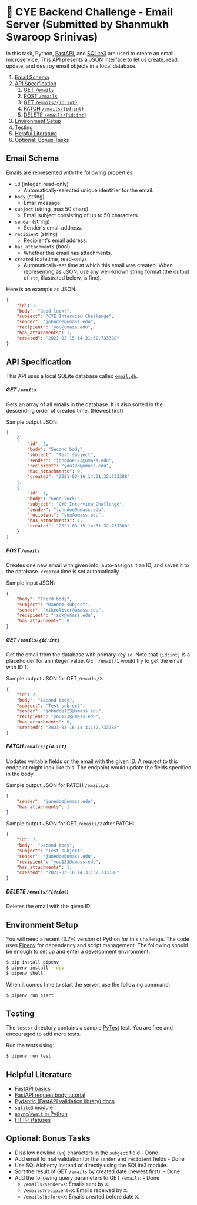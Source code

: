 # 📧 CYE Backend Challenge - Email Server (Submitted by Shanmukh Swaroop Srinivas)

In this task, Python, [FastAPI], and [SQLite3] are used to create an email
microservice. This API presents a JSON interface to let us create, read,
update, and destroy email objects in a local database.

<!-- MarkdownTOC autolink="true" style="ordered" -->

1. [Email Schema](#email-schema)
1. [API Specification](#api-specification)
    1. [GET `/emails`](#get-emails)
    1. [POST `/emails`](#post-emails)
    1. [GET `/emails/{id:int}`](#get-emailsidint)
    1. [PATCH `/emails/{id:int}`](#patch-emailsidint)
    1. [DELETE `/emails/{id:int}`](#delete-emailsidint)
1. [Environment Setup](#environment-setup)
1. [Testing](#testing)
1. [Helpful Literature](#helpful-literature)
1. [Optional: Bonus Tasks](#optional-bonus-tasks)

<!-- /MarkdownTOC -->

## Email Schema

Emails are represented with the following properties:

- `id` (integer, read-only)
    - Automatically-selected unique identifier for the email.
- `body` (string)
    - Email message.
- `subject` (string, max 50 chars)
    - Email subject consisting of up to 50 characters.
- `sender` (string)
    - Sender's email address.
- `recipient` (string)
    - Recipient's email address.
- `has_attachments` (bool)
    - Whether this email has attachments.
- `created` (datetime, read-only)
    - Automatically-set time at which this email was created. When
      representing as JSON, use any well-known string format (the output of
      `str`, illustrated below, is fine).

Here is an example as JSON.

```json
{
    "id": 1,
    "body": "Good luck!",
    "subject": "CYE Interview Challenge",
    "sender": "johndoe@umass.edu",
    "recipient": "you@umass.edu",
    "has_attachments": 1,
    "created": "2021-03-15 14:31:32.733388"
}
```

## API Specification

This API uses a local SQLite database called [`email.db`](./email.db).

##### GET `/emails`

Gets an array of all emails in the database. It is also sorted in the descending order of created time. (Newest first)

Sample output JSON:

```json
[
    {
        "id": 2,
        "body": "Second body",
        "subject": "Test subject",
        "sender": "johndoe123@umass.edu",
        "recipient": "you123@umass.edu",
        "has_attachments": 0,
        "created": "2021-03-16 14:31:32.733388"
    },
    {
        "id": 1,
        "body": "Good luck!",
        "subject": "CYE Interview Challenge",
        "sender": "johndoe@umass.edu",
        "recipient": "you@umass.edu",
        "has_attachments": 1,
        "created": "2021-03-15 14:31:32.733388"
    }
]
```

##### POST `/emails`

Creates one new email with given info, auto-assigns it an ID, and saves it to the
database. `created` time is set automatically.

Sample input JSON:

```json
{
    "body": "Third body",
    "subject": "Random subject",
    "sender": "mikeoliver@umass.edu",
    "recipient": "jack@umass.edu",
    "has_attachments": 0
}
```

##### GET `/emails/{id:int}`

Get the email from the database with primary key `id`. Note that `{id:int}` is
a placeholder for an integer value. GET `/email/1` would try to get the email
with ID 1.

Sample output JSON for GET `/emails/2`:

```json
{
    "id": 2,
    "body": "Second body",
    "subject": "Test subject",
    "sender": "johndoe123@umass.edu",
    "recipient": "you123@umass.edu",
    "has_attachments": 0,
    "created": "2021-03-16 14:31:32.733388"
}
```
##### PATCH `/emails/{id:int}`

Updates writable fields on the email with the given ID. A request to this
endpoint might look like this. The endpoint would update the fields specified
in the body. 

Sample output JSON for PATCH `/emails/2`:

```json
{
    "sender": "janedoe@umass.edu",
    "has_attachments": 1
}
```

Sample output JSON for GET `/emails/2` after PATCH:

```json
{
    "id": 2,
    "body": "Second body",
    "subject": "Test subject",
    "sender": "janedoe@umass.edu",
    "recipient": "you123@umass.edu",
    "has_attachments": 1,
    "created": "2021-03-16 14:31:32.733388"
}
```


##### DELETE `/emails/{id:int}`

Deletes the email with the given ID.


## Environment Setup

You will need a recent (3.7+) version of Python for this challenge. The code uses [Pipenv] for dependency and script management. The following
should be enough to set up and enter a development environment:

```sh
$ pip install pipenv
$ pipenv install --dev
$ pipenv shell
```

When it comes time to start the server, use the following command:

```sh
$ pipenv run start
```

## Testing

The `tests/` directory contains a sample [PyTest] test. You are free and
encouraged to add more tests.

Run the tests using:

```sh
$ pipenv run test
```

## Helpful Literature

- [FastAPI basics](https://fastapi.tiangolo.com/tutorial/first-steps/)
- [FastAPI request body tutorial](https://fastapi.tiangolo.com/tutorial/body/)
- [Pydantic (FastAPI validation library) docs][pydantic]
- [`sqlite3` module][sqlite3]
- [`async`/`await` in Python][async]
- [HTTP statuses][status codes]

## Optional: Bonus Tasks

- Disallow newline (`\n`) characters in the `subject` field - Done
- Add email format validation for the `sender` and `recipient` fields - Done
- Use SQLAlchemy instead of directly using the SQLite3 module.
- Sort the result of GET `/emails` by created date (newest first). - Done
- Add the following query parameters to GET `/emails`: - Done
    - `/emails?sender=X`: Emails sent by `X`.
    - `/emails?recipient=X`: Emails received by `X`.
    - `/emails?before=X`: Emails created before date `X`.

[async]: https://fastapi.tiangolo.com/async/#in-a-hurry
[fastapi]: https://pypi.org/project/fastapi/
[pydantic]: https://pydantic-docs.helpmanual.io/
[status codes]: https://httpstatuses.com/
[pipenv]: https://pipenv.pypa.io/en/latest/
[pytest]: https://docs.pytest.org/en/stable/
[sqlite3]: https://docs.python.org/3/library/sqlite3.html
